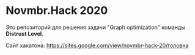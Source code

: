 # Novmbr.Hack 2020

Это репозиторий для решения задачи "Graph optimization" команды **Distrust Level**.

Сайт хакатона: https://sites.google.com/view/novmbr-hack-20/головна
